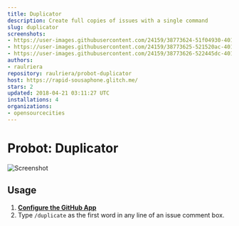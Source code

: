 ```yaml
---
title: Duplicator
description: Create full copies of issues with a single command
slug: duplicator
screenshots:
- https://user-images.githubusercontent.com/24159/38773624-51f04930-401f-11e8-8caa-8265eb5fa1ac.png
- https://user-images.githubusercontent.com/24159/38773625-521520ac-401f-11e8-9e8d-20b2cdc2ae75.png
- https://user-images.githubusercontent.com/24159/38773626-522445dc-401f-11e8-9cb4-213bf21e8097.png
authors:
- raulriera
repository: raulriera/probot-duplicator
host: https://rapid-sousaphone.glitch.me/
stars: 2
updated: 2018-04-21 03:11:27 UTC
installations: 4
organizations:
- opensourcecities
---
```


# Probot: Duplicator

![Screenshot](https://user-images.githubusercontent.com/24159/38773624-51f04930-401f-11e8-8caa-8265eb5fa1ac.png)

## Usage

1. **[Configure the GitHub App](https://github.com/apps/duplicator)**
2. Type `/duplicate` as the first word in any line of an issue comment box.

